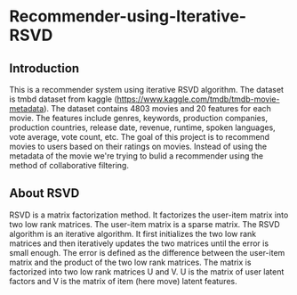 # Recommender-using-Iterative-RSVD

## Introduction
This is a recommender system using iterative RSVD algorithm. The dataset is tmbd dataset from kaggle (https://www.kaggle.com/tmdb/tmdb-movie-metadata). The dataset contains 4803 movies and 20 features for each movie. The features include genres, keywords, production companies, production countries, release date, revenue, runtime, spoken languages, vote average, vote count, etc. The goal of this project is to recommend movies to users based on their ratings on movies.
Instead of using the metadata of the movie we're trying to bulid a recommender using the method of collaborative filtering. 

## About RSVD
RSVD is a matrix factorization method. It factorizes the user-item matrix into two low rank matrices. The user-item matrix is a sparse matrix. The RSVD algorithm is an iterative algorithm. It first initializes the two low rank matrices and then iteratively updates the two matrices until the error is small enough. The error is defined as the difference between the user-item matrix and the product of the two low rank matrices. 
The matrix is factorized into two low rank matrices U and V. U is the matrix of user latent factors and V is the matrix of item (here move) latent features.
